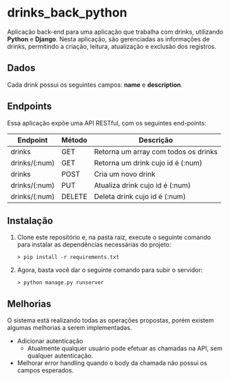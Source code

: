 # drinks_back_python

Aplicação back-end para uma aplicação que trabalha com drinks, utilizando **Python** e **Django**. Nesta aplicação, são gerenciadas as informações de drinks, permitindo a criação, leitura, atualização e exclusão dos registros.

## Dados

Cada drink possui os seguintes campos: **name** e **description**.             

## Endpoints

Essa aplicação expõe uma API RESTful, com os seguintes end-points:

Endpoint                    | Método    | Descrição
--------------------------- | --------  |-------------------
drinks                      | GET       | Retorna um array com todos os drinks
drinks/(:num)               | GET       | Retorna um drink cujo id é (:num)
drinks                      | POST      | Cria um novo drink
drinks/(:num)               | PUT       | Atualiza drink cujo id é (:num)
drinks/(:num)               | DELETE    | Deleta drink cujo id é (:num)

## Instalação

1. Clone este repositório e, na pasta raiz, execute o seguinte comando para instalar as dependências necessárias do projeto:

    ```
    > pip install -r requirements.txt
    ```

2. Agora, basta você dar o seguinte comando para subir o servidor:

    ```
    > python manage.py runserver
    ```

## Melhorias

O sistema está realizando todas as operações propostas, porém existem algumas melhorias a serem implementadas.

* Adicionar autenticação
    * Atualmente qualquer usuário pode efetuar as chamadas na API, sem qualquer autenticação.
* Melhorar error handling quando o body da chamada não possui os campos esperados.
